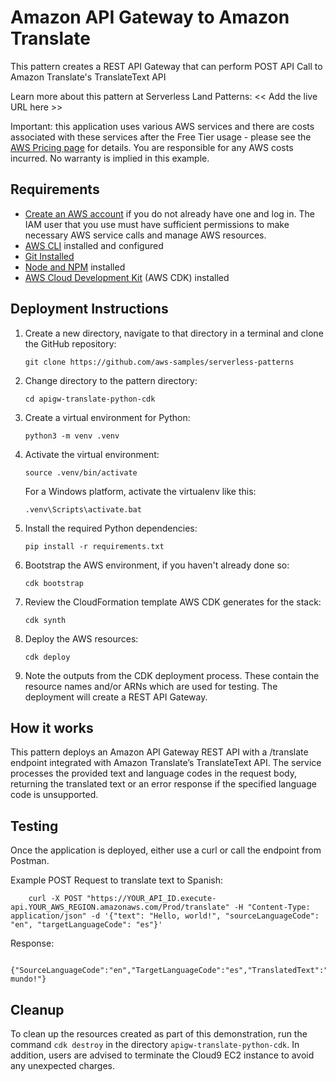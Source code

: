 # Amazon API Gateway to Amazon Translate

This pattern creates a REST API Gateway that can perform POST API Call to Amazon Translate's TranslateText API 

Learn more about this pattern at Serverless Land Patterns: << Add the live URL here >>

Important: this application uses various AWS services and there are costs associated with these services after the Free Tier usage - please see the [AWS Pricing page](https://aws.amazon.com/pricing/) for details. You are responsible for any AWS costs incurred. No warranty is implied in this example.

## Requirements

* [Create an AWS account](https://portal.aws.amazon.com/gp/aws/developer/registration/index.html) if you do not already have one and log in. The IAM user that you use must have sufficient permissions to make necessary AWS service calls and manage AWS resources.
* [AWS CLI](https://docs.aws.amazon.com/cli/latest/userguide/install-cliv2.html) installed and configured
* [Git Installed](https://git-scm.com/book/en/v2/Getting-Started-Installing-Git)
* [Node and NPM](https://nodejs.org/en/download/) installed
* [AWS Cloud Development Kit](https://docs.aws.amazon.com/cdk/v2/guide/cli.html) (AWS CDK) installed

## Deployment Instructions

1. Create a new directory, navigate to that directory in a terminal and clone the GitHub repository:
    ``` 
    git clone https://github.com/aws-samples/serverless-patterns
    ```
2. Change directory to the pattern directory:
    ```
    cd apigw-translate-python-cdk
    ```
3. Create a virtual environment for Python:
    ```
    python3 -m venv .venv
    ```
4. Activate the virtual environment:
    ```
    source .venv/bin/activate
    ```
    For a Windows platform, activate the virtualenv like this:
    ```
    .venv\Scripts\activate.bat
    ```
5. Install the required Python dependencies:
    ```
    pip install -r requirements.txt
    ```
6. Bootstrap the AWS environment, if you haven't already done so:
    ```
    cdk bootstrap
    ```
7. Review the CloudFormation template AWS CDK generates for the stack:
    ```
    cdk synth
    ```
8. Deploy the AWS resources:
    ```
    cdk deploy
    ```
    
9. Note the outputs from the CDK deployment process. These contain the resource names and/or ARNs which are used for testing.
The deployment will create a REST API Gateway.

## How it works

This pattern deploys an Amazon API Gateway REST API with a /translate endpoint integrated with Amazon Translate’s TranslateText API. The service processes the provided text and language codes in the request body, returning the translated text or an error response if the specified language code is unsupported.

## Testing

Once the application is deployed, either use a curl or call the endpoint from Postman.

Example POST Request to translate text to Spanish:
```
    curl -X POST "https://YOUR_API_ID.execute-api.YOUR_AWS_REGION.amazonaws.com/Prod/translate" -H "Content-Type: application/json" -d '{"text": "Hello, world!", "sourceLanguageCode": "en", "targetLanguageCode": "es"}'
```

Response:
```
  {"SourceLanguageCode":"en","TargetLanguageCode":"es","TranslatedText":"¡Hola, mundo!"}
```

## Cleanup
 
To clean up the resources created as part of this demonstration, run the command `cdk destroy` in the directory `apigw-translate-python-cdk`. In addition, users are advised to terminate the Cloud9 EC2 instance to avoid any unexpected charges.
